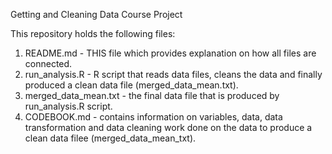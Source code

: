 Getting and Cleaning Data Course Project

This repository holds the following files:
1. README.md - THIS file which provides explanation on how all files are connected.
2. run_analysis.R - R script that reads data files, cleans the data and finally produced a 
   clean data file (merged_data_mean.txt).
3. merged_data_mean.txt - the final data file that is produced by run_analysis.R script.
4. CODEBOOK.md - contains information on variables, data, data transformation and data cleaning 
   work done on the data to produce a clean data filee (merged_data_mean_txt).
